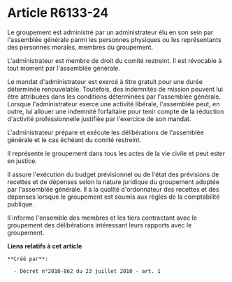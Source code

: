 # Article R6133-24

Le groupement est administré par un administrateur élu en son sein par l'assemblée générale parmi les personnes physiques ou
les représentants des personnes morales, membres du groupement. 

L'administrateur est membre de droit du comité restreint. Il est révocable à tout moment par l'assemblée générale. 

Le mandat d'administrateur est exercé à titre gratuit pour une durée déterminée renouvelable. Toutefois, des indemnités de
mission peuvent lui être attribuées dans les conditions déterminées par l'assemblée générale. Lorsque l'administrateur exerce
une activité libérale, l'assemblée peut, en outre, lui allouer une indemnité forfaitaire pour tenir compte de la réduction
d'activité professionnelle justifiée par l'exercice de son mandat. 

L'administrateur prépare et exécute les délibérations de l'assemblée générale et le cas échéant du comité restreint. 

Il représente le groupement dans tous les actes de la vie civile et peut ester en justice. 

Il assure l'exécution du budget prévisionnel ou de l'état des prévisions de recettes et de dépenses selon la nature juridique
du groupement adoptée par l'assemblée générale. Il a la qualité d'ordonnateur des recettes et des dépenses lorsque le
groupement est soumis aux règles de la comptabilité publique. 

Il informe l'ensemble des membres et les tiers contractant avec le groupement des délibérations intéressant leurs rapports
avec le groupement.

**Liens relatifs à cet article**

	**Créé par**:

	  - Décret n°2010-862 du 23 juillet 2010 - art. 1
